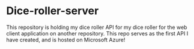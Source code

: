 # Dice-roller-server

This repository is holding my dice roller API for my dice roller for the web client application on another repository.
This repo serves as the first API I have created, and is hosted on Microsoft Azure!
